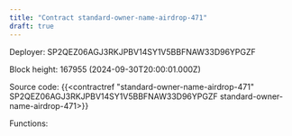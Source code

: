 ```yaml
---
title: "Contract standard-owner-name-airdrop-471"
draft: true
---
```

Deployer: SP2QEZ06AGJ3RKJPBV14SY1V5BBFNAW33D96YPGZF


 



Block height: 167955 (2024-09-30T20:00:01.000Z)

Source code: {{<contractref "standard-owner-name-airdrop-471" SP2QEZ06AGJ3RKJPBV14SY1V5BBFNAW33D96YPGZF standard-owner-name-airdrop-471>}}

Functions:


